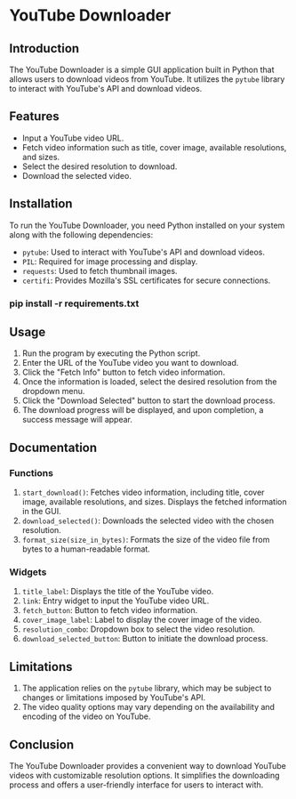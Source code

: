 # YouTube Downloader

## Introduction
The YouTube Downloader is a simple GUI application built in Python that allows users to download videos from YouTube. It utilizes the `pytube` library to interact with YouTube's API and download videos.

## Features
- Input a YouTube video URL.
- Fetch video information such as title, cover image, available resolutions, and sizes.
- Select the desired resolution to download.
- Download the selected video.

## Installation
To run the YouTube Downloader, you need Python installed on your system along with the following dependencies:
- `pytube`: Used to interact with YouTube's API and download videos.
- `PIL`: Required for image processing and display.
- `requests`: Used to fetch thumbnail images.
- `certifi`: Provides Mozilla's SSL certificates for secure connections.

### pip install -r requirements.txt


## Usage
1. Run the program by executing the Python script.
2. Enter the URL of the YouTube video you want to download.
3. Click the "Fetch Info" button to fetch video information.
4. Once the information is loaded, select the desired resolution from the dropdown menu.
5. Click the "Download Selected" button to start the download process.
6. The download progress will be displayed, and upon completion, a success message will appear.

## Documentation
### Functions
1. `start_download()`: Fetches video information, including title, cover image, available resolutions, and sizes. Displays the fetched information in the GUI.
2. `download_selected()`: Downloads the selected video with the chosen resolution.
3. `format_size(size_in_bytes)`: Formats the size of the video file from bytes to a human-readable format.

### Widgets
1. `title_label`: Displays the title of the YouTube video.
2. `link`: Entry widget to input the YouTube video URL.
3. `fetch_button`: Button to fetch video information.
4. `cover_image_label`: Label to display the cover image of the video.
5. `resolution_combo`: Dropdown box to select the video resolution.
6. `download_selected_button`: Button to initiate the download process.

## Limitations
1. The application relies on the `pytube` library, which may be subject to changes or limitations imposed by YouTube's API.
2. The video quality options may vary depending on the availability and encoding of the video on YouTube.

## Conclusion
The YouTube Downloader provides a convenient way to download YouTube videos with customizable resolution options. It simplifies the downloading process and offers a user-friendly interface for users to interact with.


